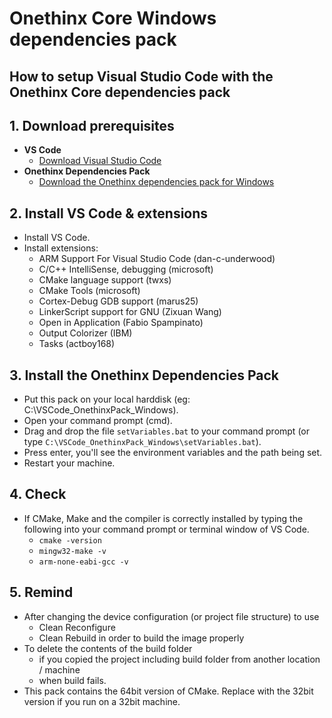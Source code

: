 # Onethinx Core Windows dependencies pack

## How to setup Visual Studio Code with the Onethinx Core dependencies pack

## 1. Download prerequisites
- **VS Code**
    - [Download Visual Studio Code](https://code.visualstudio.com/download)
- **Onethinx Dependencies Pack**
    - [Download the Onethinx dependencies pack for Windows](https://github.com/onethinx/VSCode_OnethinxPack_Windows)
## 2. Install VS Code  & extensions
  - Install VS Code.
  - Install extensions:
    - ARM Support For Visual Studio Code (dan-c-underwood)
    - C/C++ IntelliSense, debugging (microsoft)
    - CMake language support (twxs)
    - CMake Tools (microsoft)
    - Cortex-Debug GDB support (marus25)
    - LinkerScript support for GNU (Zixuan Wang)
    - Open in Application (Fabio Spampinato)
    - Output Colorizer (IBM)
    - Tasks (actboy168)
## 3. Install the Onethinx Dependencies Pack
  - Put this pack on your local harddisk (eg: C:\VSCode_OnethinxPack_Windows).
  - Open your command prompt (cmd).
  - Drag and drop the file `setVariables.bat` to your command prompt (or type `C:\VSCode_OnethinxPack_Windows\setVariables.bat`).
  - Press enter, you'll see the environment variables and the path being set.
  - Restart your machine.
## 4. Check
  - If CMake, Make and the compiler is correctly installed by typing the following into your command prompt or terminal window of VS Code.
    - `cmake -version`
    - `mingw32-make -v`
    - `arm-none-eabi-gcc -v`
## 5. Remind
  - After changing the device configuration (or project file structure) to use
    - Clean Reconfigure
    - Clean Rebuild
       in order to build the image properly  
  - To delete the contents of the build folder
    - if you copied the project including build folder from another location / machine
    - when build fails.
  - This pack contains the 64bit version of CMake. Replace with the 32bit version if you run on a 32bit machine.
